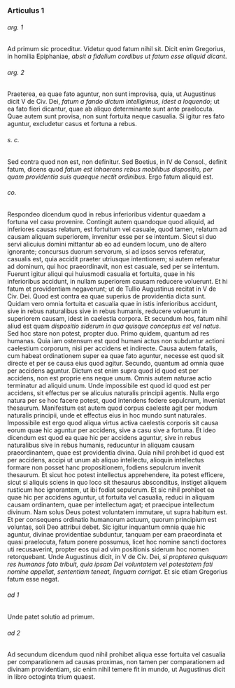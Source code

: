 ### Articulus 1

###### arg. 1
Ad primum sic proceditur. Videtur quod fatum nihil sit. Dicit enim Gregorius, in homilia Epiphaniae, *absit a fidelium cordibus ut fatum esse aliquid dicant*.

###### arg. 2
Praeterea, ea quae fato aguntur, non sunt improvisa, quia, ut Augustinus dicit V de Civ. Dei, *fatum a fando dictum intelligimus, idest a loquendo*; ut ea fato fieri dicantur, quae ab aliquo determinante sunt ante praelocuta. Quae autem sunt provisa, non sunt fortuita neque casualia. Si igitur res fato aguntur, excludetur casus et fortuna a rebus.

###### s. c.
Sed contra quod non est, non definitur. Sed Boetius, in IV de Consol., definit fatum, dicens quod *fatum est inhaerens rebus mobilibus dispositio, per quam providentia suis quaeque nectit ordinibus*. Ergo fatum aliquid est.

###### co.
Respondeo dicendum quod in rebus inferioribus videntur quaedam a fortuna vel casu provenire. Contingit autem quandoque quod aliquid, ad inferiores causas relatum, est fortuitum vel casuale, quod tamen, relatum ad causam aliquam superiorem, invenitur esse per se intentum. Sicut si duo servi alicuius domini mittantur ab eo ad eundem locum, uno de altero ignorante; concursus duorum servorum, si ad ipsos servos referatur, casualis est, quia accidit praeter utriusque intentionem; si autem referatur ad dominum, qui hoc praeordinavit, non est casuale, sed per se intentum. Fuerunt igitur aliqui qui huiusmodi casualia et fortuita, quae in his inferioribus accidunt, in nullam superiorem causam reducere voluerunt. Et hi fatum et providentiam negaverunt; ut de Tullio Augustinus recitat in V de Civ. Dei. Quod est contra ea quae superius de providentia dicta sunt. Quidam vero omnia fortuita et casualia quae in istis inferioribus accidunt, sive in rebus naturalibus sive in rebus humanis, reducere voluerunt in superiorem causam, idest in caelestia corpora. Et secundum hos, fatum nihil aliud est quam *dispositio siderum in qua quisque conceptus est vel natus*. Sed hoc stare non potest, propter duo. Primo quidem, quantum ad res humanas. Quia iam ostensum est quod humani actus non subduntur actioni caelestium corporum, nisi per accidens et indirecte. Causa autem fatalis, cum habeat ordinationem super ea quae fato aguntur, necesse est quod sit directe et per se causa eius quod agitur. Secundo, quantum ad omnia quae per accidens aguntur. Dictum est enim supra quod id quod est per accidens, non est proprie ens neque unum. Omnis autem naturae actio terminatur ad aliquid unum. Unde impossibile est quod id quod est per accidens, sit effectus per se alicuius naturalis principii agentis. Nulla ergo natura per se hoc facere potest, quod intendens fodere sepulcrum, inveniat thesaurum. Manifestum est autem quod corpus caeleste agit per modum naturalis principii, unde et effectus eius in hoc mundo sunt naturales. Impossibile est ergo quod aliqua virtus activa caelestis corporis sit causa eorum quae hic aguntur per accidens, sive a casu sive a fortuna. Et ideo dicendum est quod ea quae hic per accidens aguntur, sive in rebus naturalibus sive in rebus humanis, reducuntur in aliquam causam praeordinantem, quae est providentia divina. Quia nihil prohibet id quod est per accidens, accipi ut unum ab aliquo intellectu, alioquin intellectus formare non posset hanc propositionem, fodiens sepulcrum invenit thesaurum. Et sicut hoc potest intellectus apprehendere, ita potest efficere, sicut si aliquis sciens in quo loco sit thesaurus absconditus, instiget aliquem rusticum hoc ignorantem, ut ibi fodiat sepulcrum. Et sic nihil prohibet ea quae hic per accidens aguntur, ut fortuita vel casualia, reduci in aliquam causam ordinantem, quae per intellectum agat; et praecipue intellectum divinum. Nam solus Deus potest voluntatem immutare, ut supra habitum est. Et per consequens ordinatio humanorum actuum, quorum principium est voluntas, soli Deo attribui debet. Sic igitur inquantum omnia quae hic aguntur, divinae providentiae subduntur, tanquam per eam praeordinata et quasi praelocuta, fatum ponere possumus, licet hoc nomine sancti doctores uti recusaverint, propter eos qui ad vim positionis siderum hoc nomen retorquebant. Unde Augustinus dicit, in V de Civ. Dei, *si propterea quisquam res humanas fato tribuit, quia ipsam Dei voluntatem vel potestatem fati nomine appellat, sententiam teneat, linguam corrigat*. Et sic etiam Gregorius fatum esse negat.

###### ad 1
Unde patet solutio ad primum.

###### ad 2
Ad secundum dicendum quod nihil prohibet aliqua esse fortuita vel casualia per comparationem ad causas proximas, non tamen per comparationem ad divinam providentiam, sic enim nihil temere fit in mundo, ut Augustinus dicit in libro octoginta trium quaest.

